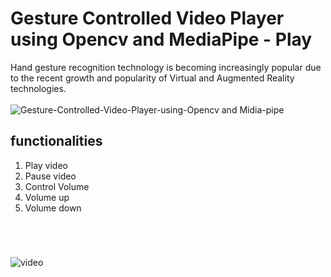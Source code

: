 # Gesture Controlled Video Player using Opencv and MediaPipe - Play
Hand gesture recognition technology is becoming increasingly popular due to the recent growth and popularity of Virtual and Augmented Reality technologies.<br><br>
![Gesture-Controlled-Video-Player-using-Opencv and Midia-pipe](https://user-images.githubusercontent.com/75518471/142723136-40149017-aaa7-4012-81a9-5b2c397ad430.jpg)

## functionalities 
1. Play video <br>
2. Pause video<br>
3. Control Volume <br>
4. Volume up <br>
5. Volume down<br>

#

<br>

![video](https://user-images.githubusercontent.com/75518471/142723620-5e8032c1-4ead-45c8-9a53-14cabe96df4c.gif)


#

